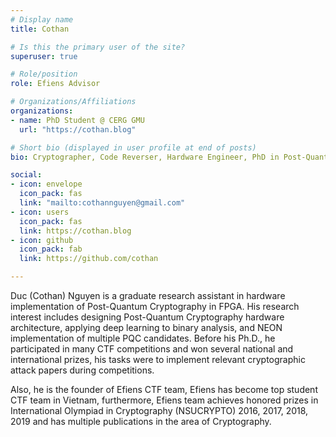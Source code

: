 ```yaml
---
# Display name
title: Cothan

# Is this the primary user of the site?
superuser: true

# Role/position
role: Efiens Advisor

# Organizations/Affiliations
organizations:
- name: PhD Student @ CERG GMU
  url: "https://cothan.blog"

# Short bio (displayed in user profile at end of posts)
bio: Cryptographer, Code Reverser, Hardware Engineer, PhD in Post-Quantum Benchmarking.

social:
- icon: envelope
  icon_pack: fas
  link: "mailto:cothannguyen@gmail.com"
- icon: users
  icon_pack: fas
  link: https://cothan.blog
- icon: github
  icon_pack: fab
  link: https://github.com/cothan

---
```


Duc (Cothan) Nguyen is a graduate research assistant in hardware implementation of Post-Quantum Cryptography in FPGA. His research interest includes designing Post-Quantum Cryptography hardware architecture, applying deep learning to binary analysis, and NEON implementation of multiple PQC candidates. Before his Ph.D., he participated in many CTF competitions and won several national and international prizes, his tasks were to implement relevant cryptographic attack papers during competitions.

Also, he is the founder of Efiens CTF team, Efiens has become top student CTF team in Vietnam, furthermore, Efiens team achieves honored prizes in International Olympiad in Cryptography (NSUCRYPTO) 2016, 2017, 2018, 2019 and has multiple publications in the area of Cryptography.

